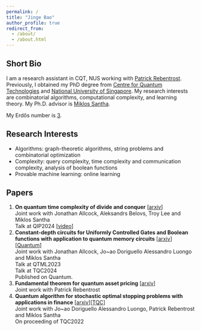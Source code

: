 ```yaml
---
permalink: /
title: "Jinge Bao"
author_profile: true
redirect_from: 
  - /about/
  - /about.html
---
```


## Short Bio

I am a research assistant in CQT, NUS working with [Patrick Rebentrost](https://www.quantumlah.org/people/profile/Frank-Patrick).
Previously, I obtained my PhD degree from [Centre for Quantum Technologies](https://www.quantumlah.org/) and [National University of Singapore](https://nus.edu.sg/). My research interests are combinatorial algorithms, computational complexity, and learning theory. My Ph.D. advisor is [Miklos Santha](https://www.irif.fr/~santha/).

My Erdős number is [3](https://mathscinet.ams.org/mathscinet/freetools/collab-dist?source=1525495&target=189017).

## Research Interests

+ Algorithms: graph-theoretic algorithms, string problems and combinatorial optimization
+ Complexity: query complexity, time complexity and communication complexity, analysis of boolean functions
+ Provable machine learning: online learning

## Papers

1. **On quantum time complexity of divide and conquer** [[arxiv](https://arxiv.org/abs/2311.16401)]\
   Joint work with Jonathan Allcock, Aleksandrs Belovs, Troy Lee and Miklos Santha\
   Talk at QIP2024 [[video](https://www.youtube.com/watch?v=2Vc9FzULV_E)]
2. **Constant-depth circuits for Uniformly Controlled Gates and Boolean functions with application to quantum memory circuits** [[arxiv](https://arxiv.org/abs/2308.08539)][[Quantum](https://quantum-journal.org/papers/q-2024-11-20-1530/pdf)]\
   Joint work with Jonathan Allcock, Jo\~ao Doriguello Alessandro Luongo and Miklos Santha\
   Talk at QTML2023\
   Talk at TQC2024\
   Published on Quantum.
4. **Fundamental theorem for quantum asset pricing** [[arxiv](https://arxiv.org/abs/2212.13815)]\
   Joint work with Patrick Rebentrost
5. **Quantum algorithm for stochastic optimal stopping problems with applications in finance** [[arxiv](https://arxiv.org/abs/2111.15332)][[TQC](https://drops.dagstuhl.de/storage/00lipics/lipics-vol232-tqc2022/LIPIcs.TQC.2022.2/LIPIcs.TQC.2022.2.pdf)]\
   Joint work with Jo\~ao Doriguello Alessandro Luongo, Patrick Rebentrost and Miklos Santha\
   On proceeding of TQC2022
